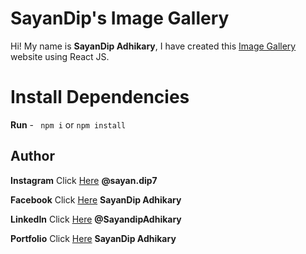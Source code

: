 # SayanDip's Image Gallery
  

Hi! My name is **SayanDip Adhikary**, I have created this [Image Gallery](https://sayandip-gallery.netlify.app/) website using React JS.
  

# Install Dependencies

  

**Run** -   ` npm i` or `npm install`



## Author

  

**Instagram** Click [Here](https://www.instagram.com/sayan.dip7/) **@sayan.dip7**

**Facebook** Click [Here](https://www.facebook.com/sayandip.adhikary.96) **SayanDip Adhikary**

**LinkedIn** Click [Here](https://www.linkedin.com/in/sayandip-adhikary-7359a8199/) **@SayandipAdhikary**

**Portfolio** Click [Here](https://sayandip2.netlify.app/) **SayanDip Adhikary**
